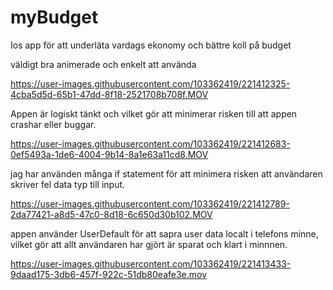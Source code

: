 # myBudget
Ios app för att underläta vardags ekonomy och bättre koll på budget

väldigt bra animerade och enkelt att använda

https://user-images.githubusercontent.com/103362419/221412325-4cba5d5d-65b1-47dd-8f18-2521708b708f.MOV

Appen är logiskt tänkt och vilket gör att minimerar risken till att appen crashar eller buggar.


https://user-images.githubusercontent.com/103362419/221412683-0ef5493a-1de6-4004-9b14-8a1e63a11cd8.MOV


jag har använden många if statement för att minimera risken att användaren skriver fel data typ till input.

https://user-images.githubusercontent.com/103362419/221412789-2da77421-a8d5-47c0-8d18-6c650d30b102.MOV

appen använder UserDefault för att sapra user data localt i telefons minne, vilket gör att allt användaren har gjört är sparat och klart i minnnen.




https://user-images.githubusercontent.com/103362419/221413433-9daad175-3db6-457f-922c-51db80eafe3e.mov

